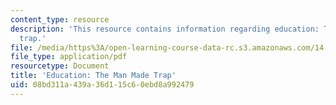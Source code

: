 ```yaml
---
content_type: resource
description: 'This resource contains information regarding education: The man made
  trap.'
file: /media/https%3A/open-learning-course-data-rc.s3.amazonaws.com/14-73-the-challenge-of-world-poverty-spring-2011/08bd311a439a36d115c60ebd8a992479_MIT14_73S11_Lec11_slides.pdf
file_type: application/pdf
resourcetype: Document
title: 'Education: The Man Made Trap'
uid: 08bd311a-439a-36d1-15c6-0ebd8a992479
---
```

